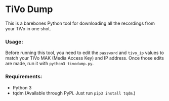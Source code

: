# TiVo Dump
This is a barebones Python tool for downloading all the recordings from your TiVo in one shot.
### Usage:
Before running this tool, you need to edit the `password` and `tivo_ip` values to match your TiVo MAK (Media Access Key) and IP address. Once those edits are made, run it with `python3 tivodump.py`.
### Requirements:
* Python 3
* tqdm (Available through PyPi. Just run `pip3 install tqdm`.)
